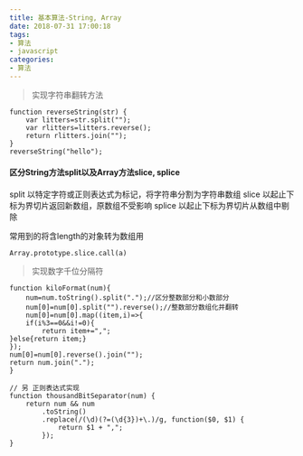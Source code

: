 ```yaml
---
title: 基本算法-String, Array
date: 2018-07-31 17:00:18
tags: 
- 算法 
- javascript
categories: 
- 算法
---
```

>实现字符串翻转方法
```
function reverseString(str) {
    var litters=str.split("");
    var rlitters=litters.reverse();
    return rlitters.join("");
}
reverseString("hello");
```
#### 区分String方法split以及Array方法slice, splice
split 以特定字符或正则表达式为标记，将字符串分割为字符串数组
slice 以起止下标为界切片返回新数组，原数组不受影响
splice 以起止下标为界切片从数组中剔除

常用到的将含length的对象转为数组用
```
Array.prototype.slice.call(a)
```
>实现数字千位分隔符<br>
```
function kiloFormat(num){
	num=num.toString().split(".");//区分整数部分和小数部分
	num[0]=num[0].split("").reverse();//整数部分数组化并翻转
	num[0]=num[0].map((item,i)=>{
	if(i%3==0&&i!=0){
		return item+=",";
}else{return item;}
});
num[0]=num[0].reverse().join("");
return num.join(".");
}
```
```
// 另 正则表达式实现
function thousandBitSeparator(num) {
    return num && num
        .toString()
        .replace(/(\d)(?=(\d{3})+\.)/g, function($0, $1) {
            return $1 + ",";
        });
}
```